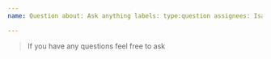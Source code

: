 ```yaml
---
name: Question about: Ask anything labels: type:question assignees: IsaevDimka

---
```


> If you have any questions feel free to ask